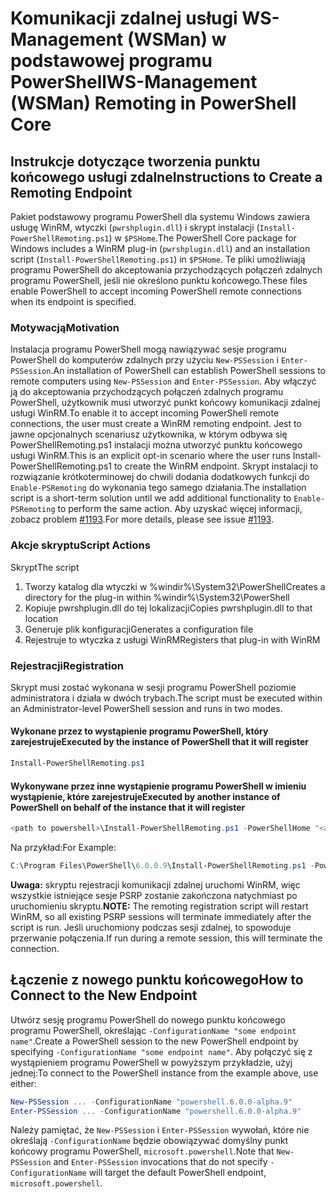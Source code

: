 # <a name="ws-management-wsman-remoting-in-powershell-core"></a><span data-ttu-id="f3e75-101">Komunikacji zdalnej usługi WS-Management (WSMan) w podstawowej programu PowerShell</span><span class="sxs-lookup"><span data-stu-id="f3e75-101">WS-Management (WSMan) Remoting in PowerShell Core</span></span> 

## <a name="instructions-to-create-a-remoting-endpoint"></a><span data-ttu-id="f3e75-102">Instrukcje dotyczące tworzenia punktu końcowego usługi zdalne</span><span class="sxs-lookup"><span data-stu-id="f3e75-102">Instructions to Create a Remoting Endpoint</span></span>

<span data-ttu-id="f3e75-103">Pakiet podstawowy programu PowerShell dla systemu Windows zawiera usługę WinRM, wtyczki (`pwrshplugin.dll`) i skrypt instalacji (`Install-PowerShellRemoting.ps1`) w `$PSHome`.</span><span class="sxs-lookup"><span data-stu-id="f3e75-103">The PowerShell Core package for Windows includes a WinRM plug-in (`pwrshplugin.dll`) and an installation script (`Install-PowerShellRemoting.ps1`) in `$PSHome`.</span></span>
<span data-ttu-id="f3e75-104">Te pliki umożliwiają programu PowerShell do akceptowania przychodzących połączeń zdalnych programu PowerShell, jeśli nie określono punktu końcowego.</span><span class="sxs-lookup"><span data-stu-id="f3e75-104">These files enable PowerShell to accept incoming PowerShell remote connections when its endpoint is specified.</span></span>

### <a name="motivation"></a><span data-ttu-id="f3e75-105">Motywacją</span><span class="sxs-lookup"><span data-stu-id="f3e75-105">Motivation</span></span>

<span data-ttu-id="f3e75-106">Instalacja programu PowerShell mogą nawiązywać sesje programu PowerShell do komputerów zdalnych przy użyciu `New-PSSession` i `Enter-PSSession`.</span><span class="sxs-lookup"><span data-stu-id="f3e75-106">An installation of PowerShell can establish PowerShell sessions to remote computers using `New-PSSession` and `Enter-PSSession`.</span></span>
<span data-ttu-id="f3e75-107">Aby włączyć ją do akceptowania przychodzących połączeń zdalnych programu PowerShell, użytkownik musi utworzyć punkt końcowy komunikacji zdalnej usługi WinRM.</span><span class="sxs-lookup"><span data-stu-id="f3e75-107">To enable it to accept incoming PowerShell remote connections, the user must create a WinRM remoting endpoint.</span></span>
<span data-ttu-id="f3e75-108">Jest to jawne opcjonalnych scenariusz użytkownika, w którym odbywa się PowerShellRemoting.ps1 instalacji można utworzyć punktu końcowego usługi WinRM.</span><span class="sxs-lookup"><span data-stu-id="f3e75-108">This is an explicit opt-in scenario where the user runs Install-PowerShellRemoting.ps1 to create the WinRM endpoint.</span></span>
<span data-ttu-id="f3e75-109">Skrypt instalacji to rozwiązanie krótkoterminowej do chwili dodania dodatkowych funkcji do `Enable-PSRemoting` do wykonania tego samego działania.</span><span class="sxs-lookup"><span data-stu-id="f3e75-109">The installation script is a short-term solution until we add additional functionality to `Enable-PSRemoting` to perform the same action.</span></span>
<span data-ttu-id="f3e75-110">Aby uzyskać więcej informacji, zobacz problem [#1193](https://github.com/PowerShell/PowerShell/issues/1193).</span><span class="sxs-lookup"><span data-stu-id="f3e75-110">For more details, please see issue [#1193](https://github.com/PowerShell/PowerShell/issues/1193).</span></span>

### <a name="script-actions"></a><span data-ttu-id="f3e75-111">Akcje skryptu</span><span class="sxs-lookup"><span data-stu-id="f3e75-111">Script Actions</span></span>

<span data-ttu-id="f3e75-112">Skrypt</span><span class="sxs-lookup"><span data-stu-id="f3e75-112">The script</span></span>

1. <span data-ttu-id="f3e75-113">Tworzy katalog dla wtyczki w %windir%\System32\PowerShell</span><span class="sxs-lookup"><span data-stu-id="f3e75-113">Creates a directory for the plug-in within %windir%\System32\PowerShell</span></span>
1. <span data-ttu-id="f3e75-114">Kopiuje pwrshplugin.dll do tej lokalizacji</span><span class="sxs-lookup"><span data-stu-id="f3e75-114">Copies pwrshplugin.dll to that location</span></span>
1. <span data-ttu-id="f3e75-115">Generuje plik konfiguracji</span><span class="sxs-lookup"><span data-stu-id="f3e75-115">Generates a configuration file</span></span>
1. <span data-ttu-id="f3e75-116">Rejestruje to wtyczka z usługi WinRM</span><span class="sxs-lookup"><span data-stu-id="f3e75-116">Registers that plug-in with WinRM</span></span>

### <a name="registration"></a><span data-ttu-id="f3e75-117">Rejestracji</span><span class="sxs-lookup"><span data-stu-id="f3e75-117">Registration</span></span>

<span data-ttu-id="f3e75-118">Skrypt musi zostać wykonana w sesji programu PowerShell poziomie administratora i działa w dwóch trybach.</span><span class="sxs-lookup"><span data-stu-id="f3e75-118">The script must be executed within an Administrator-level PowerShell session and runs in two modes.</span></span>

#### <a name="executed-by-the-instance-of-powershell-that-it-will-register"></a><span data-ttu-id="f3e75-119">Wykonane przez to wystąpienie programu PowerShell, który zarejestruje</span><span class="sxs-lookup"><span data-stu-id="f3e75-119">Executed by the instance of PowerShell that it will register</span></span>

``` powershell
Install-PowerShellRemoting.ps1
```

#### <a name="executed-by-another-instance-of-powershell-on-behalf-of-the-instance-that-it-will-register"></a><span data-ttu-id="f3e75-120">Wykonywane przez inne wystąpienie programu PowerShell w imieniu wystąpienie, które zarejestruje</span><span class="sxs-lookup"><span data-stu-id="f3e75-120">Executed by another instance of PowerShell on behalf of the instance that it will register</span></span>

``` powershell
<path to powershell>\Install-PowerShellRemoting.ps1 -PowerShellHome "<absolute path to the instance's $PSHOME>" -PowerShellVersion "<the powershell version tag>"
```

<span data-ttu-id="f3e75-121">Na przykład:</span><span class="sxs-lookup"><span data-stu-id="f3e75-121">For Example:</span></span>

``` powershell
C:\Program Files\PowerShell\6.0.0.9\Install-PowerShellRemoting.ps1 -PowerShellHome "C:\Program Files\PowerShell\6.0.0.9\" -PowerShellVersion "6.0.0-alpha.9"
```

<span data-ttu-id="f3e75-122">**Uwaga:** skryptu rejestracji komunikacji zdalnej uruchomi WinRM, więc wszystkie istniejące sesje PSRP zostanie zakończona natychmiast po uruchomieniu skryptu.</span><span class="sxs-lookup"><span data-stu-id="f3e75-122">**NOTE:** The remoting registration script will restart WinRM, so all existing PSRP sessions will terminate immediately after the script is run.</span></span> <span data-ttu-id="f3e75-123">Jeśli uruchomiony podczas sesji zdalnej, to spowoduje przerwanie połączenia.</span><span class="sxs-lookup"><span data-stu-id="f3e75-123">If run during a remote session, this will terminate the connection.</span></span>

## <a name="how-to-connect-to-the-new-endpoint"></a><span data-ttu-id="f3e75-124">Łączenie z nowego punktu końcowego</span><span class="sxs-lookup"><span data-stu-id="f3e75-124">How to Connect to the New Endpoint</span></span>

<span data-ttu-id="f3e75-125">Utwórz sesję programu PowerShell do nowego punktu końcowego programu PowerShell, określając `-ConfigurationName "some endpoint name"`.</span><span class="sxs-lookup"><span data-stu-id="f3e75-125">Create a PowerShell session to the new PowerShell endpoint by specifying `-ConfigurationName "some endpoint name"`.</span></span> <span data-ttu-id="f3e75-126">Aby połączyć się z wystąpieniem programu PowerShell w powyższym przykładzie, użyj jednej:</span><span class="sxs-lookup"><span data-stu-id="f3e75-126">To connect to the PowerShell instance from the example above, use either:</span></span>

``` powershell
New-PSSession ... -ConfigurationName "powershell.6.0.0-alpha.9"
Enter-PSSession ... -ConfigurationName "powershell.6.0.0-alpha.9"
```

<span data-ttu-id="f3e75-127">Należy pamiętać, że `New-PSSession` i `Enter-PSSession` wywołań, które nie określają `-ConfigurationName` będzie obowiązywać domyślny punkt końcowy programu PowerShell, `microsoft.powershell`.</span><span class="sxs-lookup"><span data-stu-id="f3e75-127">Note that `New-PSSession` and `Enter-PSSession` invocations that do not specify `-ConfigurationName` will target the default PowerShell endpoint, `microsoft.powershell`.</span></span>
